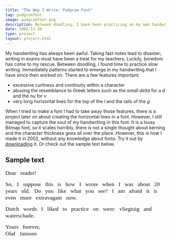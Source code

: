 ```yaml
---
title: "The Way I Write: Pudgcom Font"
tag: pudgcomfont
image: pudgcomfont.png
description: Between doodling, I have been practicing on my own handwriting style. This is an attempt to create a font of my handwriting at the time.
date: 2002-11-30
type: project
layout: project.html
---
```


<style>
@font-face {
 font-family: "Pudgcom";
 src: url("/fonts/pudgcom.ttf");
}

.pudgcom {
    font-family: "Pudgcom";
    word-spacing: 0.5em;
    font-size: 1.25em;
}
</style>

My handwriting has always been awful. Taking fast notes lead to disaster; writing in exams must have been a treat for my teachers. Luckily, boredom has come to my rescue. Between doodling, I found time to practice slow writing. Immediately patterns started to emerge in my handwriting that I have since then worked on. There are a few features important:

* excessive curliness and continuity within a character
* abusing the resemblance to Greek letters such as the *small delta* for a *d* and the *nu* for *v*
* very long horizontal lines for the top of the *l* and the tails of the *g*

When I tried to make a font I had to take away those features, there is a project later on about creating the horizontal lines in a font. However, I still managed to capture the soul of my handwriting in this font. It is a lousy Bitmap font, so it scales horribly, there is not a single thought about kerning and the character thickness goes all over the place. However, this is how I made it in 2002, without any knowledge about fonts. Try it out by [downloading](/fonts/pudgcom.ttf) it. Or check out the sample text below.

## Sample text

<span class="pudgcom">Dear reader!</span>

<span class="pudgcom">So, I suppose this is how I wrote when I was about 20 years old. Do you like what you see? I am afraid it is even more extravagant now.</span>

<span class="pudgcom">Dutch words I liked to practice on were: vliegtuig and waterschade.</span>

<span class="pudgcom">Yours forever,<br> Olaf Janssen</span>
